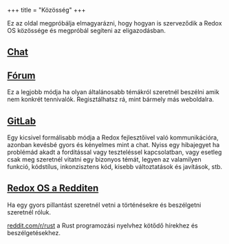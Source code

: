 +++
title = "Közösség"
+++

Ez az oldal megpróbálja elmagyarázni, hogy hogyan is szerveződik a Redox OS közössége és megpróbál segíteni az eligazodásban.

<a id="chat"></a>
## [Chat](https://matrix.to/#/#redox:matrix.org)

<a id="forum"></a>
## [Fórum](https://discourse.redox-os.org/)

Ez a legjobb módja ha olyan általánosabb témákról szeretnél beszélni amik nem konkrét tennivalók. Regisztálhatsz rá, mint bármely más weboldalra.

<a id="gitlab"></a>
## [GitLab](https://gitlab.redox-os.org/redox-os/redox)

Egy kicsivel formálisabb módja a Redox fejlesztőivel való kommunikációra, azonban kevésbé gyors és kényelmes mint a chat. Nyiss egy hibajegyet ha problémád akadt a fordítással vagy teszteléssel kapcsolatban, vagy esetleg csak meg szeretnél vitatni egy bizonyos témát, legyen az valamilyen funkció, kódstílus, inkonzisztens kód, kisebb változtatások és javítások, stb.

<a id="reddit"></a>
## [Redox OS a Redditen](https://www.reddit.com/r/Redox/)

Ha egy gyors pillantást szeretnél vetni a történésekre és beszélgetni szeretnél róluk.

[reddit.com/r/rust](https://www.reddit.com/r/rust) a Rust programozási nyelvhez kötődő hírekhez és beszélgetésekhez.
